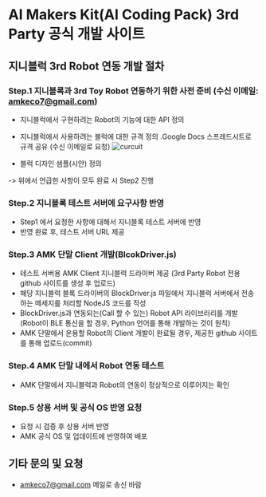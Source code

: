 # AI Makers Kit(AI Coding Pack) 3rd Party 공식 개발 사이트

## 지니블럭 3rd Robot 연동 개발 절차
### Step.1 지니블록과 3rd Toy Robot 연동하기 위한 사전 준비 (수신 이메일: amkeco7@gmail.com)
- 지니블럭에서 구현하려는 Robot의 기능에 대한 API 정의
- 지니블럭에서 사용하려는 블럭에 대한 규격 정의
  .Google Docs 스프레드시트로 규격 공유 (수신 이메일로 요청)
  ![curcuit](https://github.com/amk-eco/official/blob/master/img/robot_api.png)

- 블럭 디자인 샘플(시안) 정의

-> 위에서 언급한 사항이 모두 완료 시 Step2 진행

### Step.2 지니블록 테스트 서버에 요구사항 반영
- Step1 에서 요청한 사항에 대해서 지니블록 테스트 서버에 반영
- 반영 완료 후, 테스트 서버 URL 제공

### Step.3 AMK 단말 Client 개발(BlcokDriver.js)
- 테스트 서버용 AMK Client 지니블럭 드라이버 제공 (3rd Party Robot 전용 github 사이트를 생성 후 업로드)
- 해당 지니블럭 블록 드라이버의 BlockDriver.js 파일에서 지니블럭 서버에서 전송하는 메세지를 처리할 NodeJS 코드를 작성
- BlockDriver.js과 연동되는(Call 할 수 있는) Robot API 라이브러리를 개발 (Robot이 BLE 통신을 할 경우, Python 언어를 통해 개발하는 것이 원칙)
- AMK 단말에서 운용할 Robot의 Client 개발이 완료될 경우, 제공한 github 사이트를 통해 업로드(commit)

### Step.4 AMK 단말 내에서 Robot 연동 테스트
- AMK 단말에서 지니블럭과 Robot의 연동이 정상적으로 이루어지는 확인

### Step.5 상용 서버 및 공식 OS 반영 요청
- 요청 시 검증 후 상용 서버 반영
- AMK 공식 OS 및 업데이트에 반영하여 배포 

## 기타 문의 및 요청
- amkeco7@gmail.com 메일로 송신 바람

